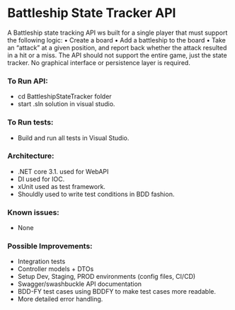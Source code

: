 Battleship State Tracker API
=================

A Battleship state tracking API ws built for a single player that must
support the following logic:
• Create a board
• Add a battleship to the board
• Take an “attack” at a given position, and report back whether the attack
resulted in a hit or a miss.
The API should not support the entire game, just the state tracker. No graphical
interface or persistence layer is required. 

### To Run API:

* cd BattleshipStateTracker folder 
* start .sln solution in visual studio.


### To Run tests:

* Build and run all tests in Visual Studio.


### Architecture:

* .NET core 3.1. used for WebAPI
* DI used for IOC.
* xUnit used as test framework.
* Shouldly used to write test conditions in BDD fashion.

### Known issues:

* None

### Possible Improvements:

* Integration tests
* Controller models + DTOs
* Setup Dev, Staging, PROD environments (config files, CI/CD) 
* Swagger/swashbuckle API documentation
* BDD-FY test cases using BDDFY to make test cases more readable.
* More detailed error handling.
